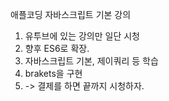 애플코딩 자바스크립트 기본 강의
1. 유투브에 있는 강의만 일단 시청
2. 향후 ES6로 확장.
3. 자바스크립트 기본, 제이쿼리 등 학습
4. brakets을 구현
5. -> 결제를 하면 끝까지 시청하자.
